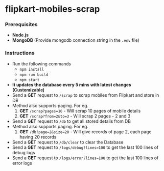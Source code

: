 # flipkart-mobiles-scrap

### Prerequisites
* **Node.js**
* **MongoDB** (Provide mongodb connection string in the `.env` file)

### Instructions
* Run the following commands 
  * `npm install`
  * `npm run build`
  * `npm start`
* **It updates the database every 5 mins with latest changes (Customizable)**
* Send a **GET** request to `/scrap` to scrap mobiles from Flipkart and store in DB
* Method also supports paging. For eg.
  1. **GET** `/scrap?pages=10` - Will scrap 10 pages of mobile details
  2. **GET** `/scrap?from=2&to=3` - Will scrap 2 pages - 2 and 3
* Send a **GET** request to `/db` to get all stored details from DB
* Method also supports paging. For eg.
  1. **GET** `/db?page=2&size=20` - Will give records of page 2, each page having 20 records
* Send a **GET** request to `/db/clear` to clear the Database
* Send a **GET** request to `/logs/debug?lines=100` to get the last 100 lines of debug logs
* Send a **GET** request to `/logs/error?lines=100` to get the last 100 lines of error logs